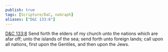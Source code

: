 ```yaml
---
publish: true
tags: [Scripture/DaC, noGraph]
aliases: ["D&C 133:8"]
---
```

[D&C 133:8](https://churchofjesuschrist.org/study/scriptures/dc-testament/dc/133?lang=eng&id=p8#p8) Send forth the elders of my church unto the nations which are afar off; unto the islands of the sea; send forth unto foreign lands; call upon all nations, first upon the Gentiles, and then upon the Jews.
